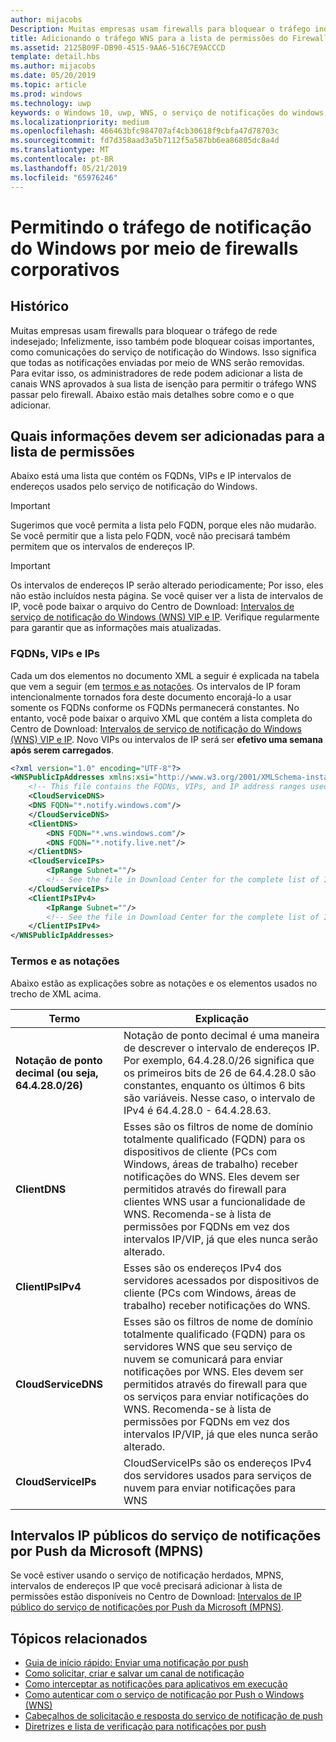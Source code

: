 ```yaml
---
author: mijacobs
Description: Muitas empresas usam firewalls para bloquear o tráfego indesejado. Este documento descreve como permitir o tráfego WNS para passar por firewalls.
title: Adicionando o tráfego WNS para a lista de permissões do Firewall
ms.assetid: 2125B09F-DB90-4515-9AA6-516C7E9ACCCD
template: detail.hbs
ms.author: mijacobs
ms.date: 05/20/2019
ms.topic: article
ms.prod: windows
ms.technology: uwp
keywords: o Windows 10, uwp, WNS, o serviço de notificações do windows, notificação, windows, firewall, solução de problemas, IP, o tráfego, enterprise, rede, IPv4, o VIP, o FQDN, o endereço IP público
ms.localizationpriority: medium
ms.openlocfilehash: 466463bfc984707af4cb30618f9cbfa47d78703c
ms.sourcegitcommit: fd7d358aad3a5b7112f5a587bb6ea86805dc8a4d
ms.translationtype: MT
ms.contentlocale: pt-BR
ms.lasthandoff: 05/21/2019
ms.locfileid: "65976246"
---
```

# <a name="allowing-windows-notification-traffic-through-enterprise-firewalls"></a>Permitindo o tráfego de notificação do Windows por meio de firewalls corporativos

## <a name="background"></a>Histórico
Muitas empresas usam firewalls para bloquear o tráfego de rede indesejado; Infelizmente, isso também pode bloquear coisas importantes, como comunicações do serviço de notificação do Windows. Isso significa que todas as notificações enviadas por meio de WNS serão removidas. Para evitar isso, os administradores de rede podem adicionar a lista de canais WNS aprovados à sua lista de isenção para permitir o tráfego WNS passar pelo firewall. Abaixo estão mais detalhes sobre como e o que adicionar. 


## <a name="what-information-should-be-added-to-the-allowlist"></a>Quais informações devem ser adicionadas para a lista de permissões
Abaixo está uma lista que contém os FQDNs, VIPs e IP intervalos de endereços usados pelo serviço de notificação do Windows. 

> [!IMPORTANT]
> Sugerimos que você permita a lista pelo FQDN, porque eles não mudarão. Se você permitir que a lista pelo FQDN, você não precisará também permitem que os intervalos de endereços IP.

> [!IMPORTANT]
> Os intervalos de endereços IP serão alterado periodicamente; Por isso, eles não estão incluídos nesta página. Se você quiser ver a lista de intervalos de IP, você pode baixar o arquivo do Centro de Download: [Intervalos de serviço de notificação do Windows (WNS) VIP e IP](https://www.microsoft.com/download/details.aspx?id=44238). Verifique regularmente para garantir que as informações mais atualizadas. 


### <a name="fqdns-vips-and-ips"></a>FQDNs, VIPs e IPs
Cada um dos elementos no documento XML a seguir é explicada na tabela que vem a seguir (em [termos e as notações](#terms-and-notations). Os intervalos de IP foram intencionalmente tornados fora deste documento encorajá-lo a usar somente os FQDNs conforme os FQDNs permanecerá constantes. No entanto, você pode baixar o arquivo XML que contém a lista completa do Centro de Download: [Intervalos de serviço de notificação do Windows (WNS) VIP e IP](https://www.microsoft.com/download/details.aspx?id=44238). Novo VIPs ou intervalos de IP será ser **efetivo uma semana após serem carregados**.

```XML
<?xml version="1.0" encoding="UTF-8"?>
<WNSPublicIpAddresses xmlns:xsi="http://www.w3.org/2001/XMLSchema-instance" xmlns:xsd="http://www.w3.org/2001/XMLSchema">
    <!-- This file contains the FQDNs, VIPs, and IP address ranges used by the Windows Notification Service. A new text file will be uploaded every time a new VIP or IP range is released in production.  Please copy the below information and perform the necessary changes on your site. Endpoints in CloudService nodes are used for cloud services to send notifications to WNS. Endpoints in Client nodes are used by devices to receive notifications from WNS. --> 
    <CloudServiceDNS>
    <DNS FQDN="*.notify.windows.com"/>
    </CloudServiceDNS>
    <ClientDNS>
        <DNS FQDN="*.wns.windows.com"/>
        <DNS FQDN="*.notify.live.net"/>
    </ClientDNS>
    <CloudServiceIPs>
        <IpRange Subnet=""/>
        <!-- See the file in Download Center for the complete list of IP ranges -->
    </CloudServiceIPs>
    <ClientIPsIPv4>
        <IpRange Subnet=""/>
        <!-- See the file in Download Center for the complete list of IP ranges -->
    </ClientIPsIPv4>
</WNSPublicIpAddresses>

```

### <a name="terms-and-notations"></a>Termos e as notações
Abaixo estão as explicações sobre as notações e os elementos usados no trecho de XML acima.

| Termo | Explicação |
|---|---|
| **Notação de ponto decimal (ou seja, 64.4.28.0/26)** | Notação de ponto decimal é uma maneira de descrever o intervalo de endereços IP. Por exemplo, 64.4.28.0/26 significa que os primeiros bits de 26 de 64.4.28.0 são constantes, enquanto os últimos 6 bits são variáveis.  Nesse caso, o intervalo de IPv4 é 64.4.28.0 - 64.4.28.63. |
| **ClientDNS** | Esses são os filtros de nome de domínio totalmente qualificado (FQDN) para os dispositivos de cliente (PCs com Windows, áreas de trabalho) receber notificações do WNS. Eles devem ser permitidos através do firewall para clientes WNS usar a funcionalidade de WNS.  Recomenda-se à lista de permissões por FQDNs em vez dos intervalos IP/VIP, já que eles nunca serão alterado. |
| **ClientIPsIPv4** | Esses são os endereços IPv4 dos servidores acessados por dispositivos de cliente (PCs com Windows, áreas de trabalho) receber notificações do WNS. |
| **CloudServiceDNS** | Esses são os filtros de nome de domínio totalmente qualificado (FQDN) para os servidores WNS que seu serviço de nuvem se comunicará para enviar notificações por WNS. Eles devem ser permitidos através do firewall para que os serviços para enviar notificações do WNS.  Recomenda-se à lista de permissões por FQDNs em vez dos intervalos IP/VIP, já que eles nunca serão alterado.|
| **CloudServiceIPs** | CloudServiceIPs são os endereços IPv4 dos servidores usados para serviços de nuvem para enviar notificações para WNS  |


## <a name="microsoft-push-notifications-service-mpns-public-ip-ranges"></a>Intervalos IP públicos do serviço de notificações por Push da Microsoft (MPNS)
Se você estiver usando o serviço de notificação herdados, MPNS, intervalos de endereços IP que você precisará adicionar à lista de permissões estão disponíveis no Centro de Download: [Intervalos de IP público do serviço de notificações por Push da Microsoft (MPNS)](https://www.microsoft.com/download/details.aspx?id=44535).


## <a name="related-topics"></a>Tópicos relacionados

* [Guia de início rápido: Enviar uma notificação por push](https://msdn.microsoft.com/library/windows/apps/xaml/hh868252)
* [Como solicitar, criar e salvar um canal de notificação](https://msdn.microsoft.com/library/windows/apps/hh465412)
* [Como interceptar as notificações para aplicativos em execução](https://msdn.microsoft.com/library/windows/apps/xaml/jj709907.aspx)
* [Como autenticar com o serviço de notificação por Push o Windows (WNS)](https://msdn.microsoft.com/library/windows/apps/hh465407)
* [Cabeçalhos de solicitação e resposta do serviço de notificação de push](https://msdn.microsoft.com/library/windows/apps/hh465435)
* [Diretrizes e lista de verificação para notificações por push](https://msdn.microsoft.com/library/windows/apps/hh761462)
 
